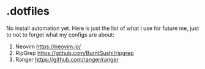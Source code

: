 # .dotfiles

No install automation yet. Here is just the list of what i use for future me, just to not to forget what my configs are about:
1. Neovim https://neovim.io/
2. RipGrep https://github.com/BurntSushi/ripgrep
3. Ranger https://github.com/ranger/ranger


